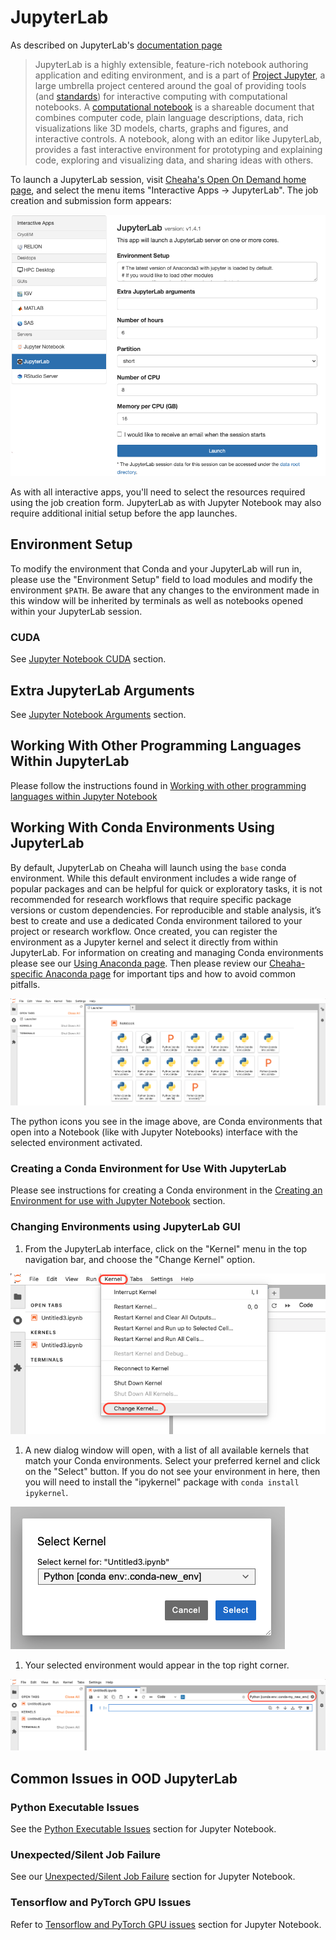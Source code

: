 # JupyterLab

As described on JupyterLab's [documentation page](https://jupyterlab.readthedocs.io/en/latest/)
>JupyterLab is a highly extensible, feature-rich notebook authoring application and editing environment, and is a part of [Project Jupyter](https://docs.jupyter.org/en/latest/), a large umbrella project centered around the goal of providing tools (and [standards](https://docs.jupyter.org/en/latest/#sub-project-documentation)) for interactive computing with computational notebooks. A [computational notebook](https://docs.jupyter.org/en/latest/#what-is-a-notebook) is a shareable document that combines computer code, plain language descriptions, data, rich visualizations like 3D models, charts, graphs and figures, and interactive controls. A notebook, along with an editor like JupyterLab, provides a fast interactive environment for prototyping and explaining code, exploring and visualizing data, and sharing ideas with others.

To launch a JupyterLab session, visit [Cheaha's Open On Demand home page](https://rc.uab.edu/), and select the menu items "Interactive Apps -> JupyterLab". The job creation and submission form appears:

![!JupyterLab home form](./images/ood_jupyterlab_home_form.png)

As with all interactive apps, you'll need to select the resources required using the job creation form. JupyterLab as with Jupyter Notebook may also require additional initial setup before the app launches.

## Environment Setup

To modify the environment that Conda and your JupyterLab will run in, please use the "Environment Setup" field to load modules and modify the environment `$PATH`. Be aware that any changes to the environment made in this window will be inherited by terminals as well as notebooks opened within your JupyterLab session.

### CUDA

See [Jupyter Notebook CUDA](./ood_jupyter.md#cuda) section.

## Extra JupyterLab Arguments

See [Jupyter Notebook Arguments](./ood_jupyter.md#extra-jupyter-notebook-arguments) section.

## Working With Other Programming Languages Within JupyterLab

Please follow the instructions found in [Working with other programming languages within Jupyter Notebook](./ood_jupyter.md#working-with-other-programming-languages-within-jupyter-notebook)

## Working With Conda Environments Using JupyterLab

By default, JupyterLab on Cheaha will launch using the `base` conda environment. While this default environment includes a wide range of popular packages and can be helpful for quick or exploratory tasks, it is not recommended for research workflows that require specific package versions or custom dependencies. For reproducible and stable analysis, it’s best to create and use a dedicated Conda environment tailored to your project or research workflow. Once created, you can register the environment as a Jupyter kernel and select it directly from within JupyterLab. For information on creating and managing Conda environments please see our [Using Anaconda page](../../workflow_solutions/using_anaconda.md). Then please review our [Cheaha-specific Anaconda page](../software/software.md#anaconda-on-cheaha) for important tips and how to avoid common pitfalls.

![! Landing page of JupyterLab when you launch the Interactive session](images/ood_jupyterlab_landingpage.png)

The python icons you see in the image above, are Conda environments that open into a Notebook (like with Jupyter Notebooks) interface with the selected environment activated.

### Creating a Conda Environment for Use With JupyterLab

Please see instructions for creating a Conda environment in the [Creating an Environment for use with Jupyter Notebook](./ood_jupyter.md#creating-an-environment-for-use-with-jupyter-notebook) section.

### Changing Environments using JupyterLab GUI

1. From the JupyterLab interface, click on the "Kernel" menu in the top navigation bar, and choose the "Change Kernel" option.

![!Image highlighting the Kernel tab and Change Kernel option in JupyterLab](images/ood_jupyterlab_changekernel.png)

1. A new dialog window will open, with a list of all available kernels that match your Conda environments. Select your preferred kernel and click on the "Select" button. If you do not see your environment in here, then you will need to install the "ipykernel" package with `conda install ipykernel`.

![!Select Kernel dialog window to select a Kernel in JupyterLab](images/ood_jupyterlab_selectkernel.png)

1. Your selected environment would appear in the top right corner.

![!JupyterLab notebook interface with the selected kernel highlighted](images/ood_jupyterlab_selectedkernel.png)

## Common Issues in OOD JupyterLab

### Python Executable Issues

See the [Python Executable Issues](./ood_jupyter.md#python-executable-issues) section for Jupyter Notebook.

### Unexpected/Silent Job Failure

See our [Unexpected/Silent Job Failure](./ood_jupyter.md#unexpectedsilent-job-failure) section for Jupyter Notebook.

### Tensorflow and PyTorch GPU Issues

Refer to [Tensorflow and PyTorch GPU issues](./ood_jupyter.md#tensorflow-and-pytorch-gpu-issues) section for Jupyter Notebook.
